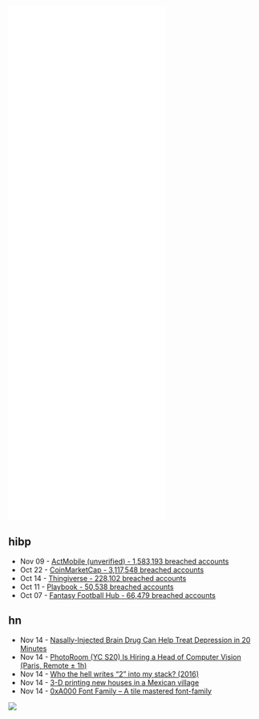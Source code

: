 ![Metrics](https://raw.githubusercontent.com/phixion/phixion/master/metrics.svg)

## hibp

<!--
for https://github.com/phixion/phixion/blob/main/.github/workflows/feeds.yml
-->
<!--START_SECTION:haveibeenpwnd-->
- Nov 09 - [ActMobile (unverified) - 1,583,193 breached accounts](https://haveibeenpwned.com/PwnedWebsites#ActMobile)
- Oct 22 - [CoinMarketCap - 3,117,548 breached accounts](https://haveibeenpwned.com/PwnedWebsites#CoinMarketCap)
- Oct 14 - [Thingiverse - 228,102 breached accounts](https://haveibeenpwned.com/PwnedWebsites#Thingiverse)
- Oct 11 - [Playbook - 50,538 breached accounts](https://haveibeenpwned.com/PwnedWebsites#Playbook)
- Oct 07 - [Fantasy Football Hub - 66,479 breached accounts](https://haveibeenpwned.com/PwnedWebsites#FantasyFootballHub)
<!--END_SECTION:haveibeenpwnd-->

## hn

<!--
for https://github.com/phixion/phixion/blob/main/.github/workflows/feeds.yml
-->
<!--START_SECTION:hn-->
- Nov 14 - [Nasally-Injected Brain Drug Can Help Treat Depression in 20 Minutes](https://interestingengineering.com/nasally-injected-brain-drug-can-help-treat-depression-in-20-minutes)
- Nov 14 - [PhotoRoom (YC S20) Is Hiring a Head of Computer Vision (Paris, Remote ± 1h)](https://jobs.lever.co/photoroom/bdb26827-1c9b-404a-8c3a-d2abd744dc0a)
- Nov 14 - [Who the hell writes “2” into my stack? (2016)](https://blog.unity.com/technology/debugging-memory-corruption-who-the-hell-writes-2-into-my-stack-2)
- Nov 14 - [3-D printing new houses in a Mexican village](https://www.nytimes.com/2021/09/28/business/3D-printing-homes.html)
- Nov 14 - [0xA000 Font Family – A tile mastered font-family](https://pippin.gimp.org/0xA000/)
<!--END_SECTION:hn-->

<!--
for https://yhype.me
-->
![](https://hit.yhype.me/github/profile?user_id=13013670)
